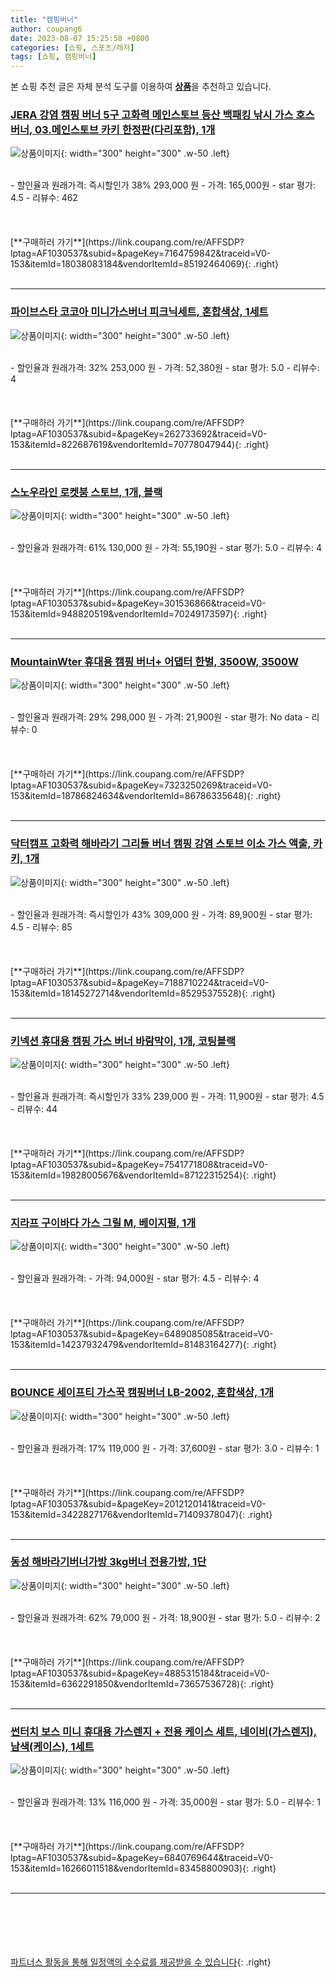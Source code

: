 ```yaml
---
title: "캠핑버너"
author: coupang6
date: 2023-08-07 15:25:58 +0800
categories: [쇼핑, 스포츠/레저]
tags: [쇼핑, 캠핑버너]
---
```


본 쇼핑 추천 글은 자체 분석 도구를 이용하여 [**상품**](https://link.coupang.com/a/bao1ui)을 추천하고 있습니다.

### [JERA 강염 캠핑 버너 5구 고화력 메인스토브 등산 백패킹 낚시 가스 호스 버너, 03.메인스토브 카키 한정판(다리포함), 1개](https://link.coupang.com/re/AFFSDP?lptag=AF1030537&subid=&pageKey=7164759842&traceid=V0-153&itemId=18038083184&vendorItemId=85192464069)

![상품이미지](https://thumbnail10.coupangcdn.com/thumbnails/remote/230x230ex/image/vendor_inventory/2161/1b3fcb7848ab4a7ef2874ac1a3982d94169eb7f4a0b63c4e68a4729f8fb8.jpg){: width="300" height="300" .w-50 .left}


<br>
- 할인율과 원래가격: 즉시할인가 38%  293,000   원
- 가격: 165,000원
- star 평가: 4.5
- 리뷰수: 462
<br>
<br>
<br>
<br>
[**구매하러 가기**](https://link.coupang.com/re/AFFSDP?lptag=AF1030537&subid=&pageKey=7164759842&traceid=V0-153&itemId=18038083184&vendorItemId=85192464069){: .right}
<br>
<br>

---

### [파이브스타 코코아 미니가스버너 피크닉세트, 혼합색상, 1세트](https://link.coupang.com/re/AFFSDP?lptag=AF1030537&subid=&pageKey=262733692&traceid=V0-153&itemId=822687619&vendorItemId=70778047944)

![상품이미지](https://thumbnail9.coupangcdn.com/thumbnails/remote/230x230ex/image/retail/images/1168439492402579-ec779d1b-f4b3-427c-b7cf-33e663396a0c.jpg){: width="300" height="300" .w-50 .left}


<br>
- 할인율과 원래가격: 32%  253,000   원
- 가격: 52,380원
- star 평가: 5.0
- 리뷰수: 4
<br>
<br>
<br>
<br>
[**구매하러 가기**](https://link.coupang.com/re/AFFSDP?lptag=AF1030537&subid=&pageKey=262733692&traceid=V0-153&itemId=822687619&vendorItemId=70778047944){: .right}
<br>
<br>

---

### [스노우라인 로켓붐 스토브, 1개, 블랙](https://link.coupang.com/re/AFFSDP?lptag=AF1030537&subid=&pageKey=301536866&traceid=V0-153&itemId=948820519&vendorItemId=70249173597)

![상품이미지](https://thumbnail10.coupangcdn.com/thumbnails/remote/230x230ex/image/retail/images/1744984517897784-0467c615-b1dc-45dc-9e50-ed10820f66bb.jpg){: width="300" height="300" .w-50 .left}


<br>
- 할인율과 원래가격: 61%  130,000   원
- 가격: 55,190원
- star 평가: 5.0
- 리뷰수: 4
<br>
<br>
<br>
<br>
[**구매하러 가기**](https://link.coupang.com/re/AFFSDP?lptag=AF1030537&subid=&pageKey=301536866&traceid=V0-153&itemId=948820519&vendorItemId=70249173597){: .right}
<br>
<br>

---

### [MountainWter 휴대용 캠핑 버너+ 어댑터 한벌, 3500W, 3500W](https://link.coupang.com/re/AFFSDP?lptag=AF1030537&subid=&pageKey=7323250269&traceid=V0-153&itemId=18786824634&vendorItemId=86786335648)

![상품이미지](https://thumbnail8.coupangcdn.com/thumbnails/remote/230x230ex/image/vendor_inventory/4ded/7730fa3d54b59813778cf1d737b73603d45d72facc69013cf48907c25e9d.jpg){: width="300" height="300" .w-50 .left}


<br>
- 할인율과 원래가격: 29%  298,000   원
- 가격: 21,900원
- star 평가: No data
- 리뷰수: 0
<br>
<br>
<br>
<br>
[**구매하러 가기**](https://link.coupang.com/re/AFFSDP?lptag=AF1030537&subid=&pageKey=7323250269&traceid=V0-153&itemId=18786824634&vendorItemId=86786335648){: .right}
<br>
<br>

---

### [닥터캠프 고화력 해바라기 그리들 버너 캠핑 강염 스토브 이소 가스 액출, 카키, 1개](https://link.coupang.com/re/AFFSDP?lptag=AF1030537&subid=&pageKey=7188710224&traceid=V0-153&itemId=18145272714&vendorItemId=85295375528)

![상품이미지](https://thumbnail7.coupangcdn.com/thumbnails/remote/230x230ex/image/vendor_inventory/5c25/ff57481ed8e691ab0924e5e68f297d64046e36d918bc4c9d0916be554f6f.jpg){: width="300" height="300" .w-50 .left}


<br>
- 할인율과 원래가격: 즉시할인가 43%  309,000   원
- 가격: 89,900원
- star 평가: 4.5
- 리뷰수: 85
<br>
<br>
<br>
<br>
[**구매하러 가기**](https://link.coupang.com/re/AFFSDP?lptag=AF1030537&subid=&pageKey=7188710224&traceid=V0-153&itemId=18145272714&vendorItemId=85295375528){: .right}
<br>
<br>

---

### [키넥션 휴대용 캠핑 가스 버너 바람막이, 1개, 코팅블랙](https://link.coupang.com/re/AFFSDP?lptag=AF1030537&subid=&pageKey=7541771808&traceid=V0-153&itemId=19828005676&vendorItemId=87122315254)

![상품이미지](https://thumbnail10.coupangcdn.com/thumbnails/remote/230x230ex/image/vendor_inventory/a14f/ee0ebb648d03d3288c461dffd2999bb5b496a7f12ce17f49679579b1d40a.png){: width="300" height="300" .w-50 .left}


<br>
- 할인율과 원래가격: 즉시할인가 33%  239,000   원
- 가격: 11,900원
- star 평가: 4.5
- 리뷰수: 44
<br>
<br>
<br>
<br>
[**구매하러 가기**](https://link.coupang.com/re/AFFSDP?lptag=AF1030537&subid=&pageKey=7541771808&traceid=V0-153&itemId=19828005676&vendorItemId=87122315254){: .right}
<br>
<br>

---

### [지라프 구이바다 가스 그릴 M, 베이지펄, 1개](https://link.coupang.com/re/AFFSDP?lptag=AF1030537&subid=&pageKey=6489085085&traceid=V0-153&itemId=14237932479&vendorItemId=81483164277)

![상품이미지](https://thumbnail8.coupangcdn.com/thumbnails/remote/230x230ex/image/retail/images/644269750859202-7a5ecdf3-48a8-406e-8d8b-c9950724c474.jpg){: width="300" height="300" .w-50 .left}


<br>
- 할인율과 원래가격: 
- 가격: 94,000원
- star 평가: 4.5
- 리뷰수: 4
<br>
<br>
<br>
<br>
[**구매하러 가기**](https://link.coupang.com/re/AFFSDP?lptag=AF1030537&subid=&pageKey=6489085085&traceid=V0-153&itemId=14237932479&vendorItemId=81483164277){: .right}
<br>
<br>

---

### [BOUNCE 세이프티 가스꾹 캠핑버너 LB-2002, 혼합색상, 1개](https://link.coupang.com/re/AFFSDP?lptag=AF1030537&subid=&pageKey=2012120141&traceid=V0-153&itemId=3422827176&vendorItemId=71409378047)

![상품이미지](https://thumbnail7.coupangcdn.com/thumbnails/remote/230x230ex/image/retail/images/9091176612801048-5b32057c-5805-4684-9e83-aa8887f4b05e.jpg){: width="300" height="300" .w-50 .left}


<br>
- 할인율과 원래가격: 17%  119,000   원
- 가격: 37,600원
- star 평가: 3.0
- 리뷰수: 1
<br>
<br>
<br>
<br>
[**구매하러 가기**](https://link.coupang.com/re/AFFSDP?lptag=AF1030537&subid=&pageKey=2012120141&traceid=V0-153&itemId=3422827176&vendorItemId=71409378047){: .right}
<br>
<br>

---

### [동성 해바라기버너가방 3kg버너 전용가방, 1단](https://link.coupang.com/re/AFFSDP?lptag=AF1030537&subid=&pageKey=4885315184&traceid=V0-153&itemId=6362291850&vendorItemId=73657536728)

![상품이미지](https://thumbnail6.coupangcdn.com/thumbnails/remote/230x230ex/image/vendor_inventory/c83a/3ff25d512dccf6b23f88c279735aa7644ec4ba62075946ee8f068cf6aa47.jpg){: width="300" height="300" .w-50 .left}


<br>
- 할인율과 원래가격: 62%  79,000   원
- 가격: 18,900원
- star 평가: 5.0
- 리뷰수: 2
<br>
<br>
<br>
<br>
[**구매하러 가기**](https://link.coupang.com/re/AFFSDP?lptag=AF1030537&subid=&pageKey=4885315184&traceid=V0-153&itemId=6362291850&vendorItemId=73657536728){: .right}
<br>
<br>

---

### [썬터치 보스 미니 휴대용 가스렌지 + 전용 케이스 세트, 네이비(가스렌지), 남색(케이스), 1세트](https://link.coupang.com/re/AFFSDP?lptag=AF1030537&subid=&pageKey=6840769644&traceid=V0-153&itemId=16266011518&vendorItemId=83458800903)

![상품이미지](https://thumbnail9.coupangcdn.com/thumbnails/remote/230x230ex/image/retail/images/4363213241388699-8bccd92c-ca03-41a2-9df3-e353192ced95.jpg){: width="300" height="300" .w-50 .left}


<br>
- 할인율과 원래가격: 13%  116,000   원
- 가격: 35,000원
- star 평가: 5.0
- 리뷰수: 1
<br>
<br>
<br>
<br>
[**구매하러 가기**](https://link.coupang.com/re/AFFSDP?lptag=AF1030537&subid=&pageKey=6840769644&traceid=V0-153&itemId=16266011518&vendorItemId=83458800903){: .right}
<br>
<br>

---
<br><br><br><br><br> [파트너스 활동을 통해 일정액의 수수료를 제공받을 수 있습니다](https://link.coupang.com/a/bao1ui){: .right}